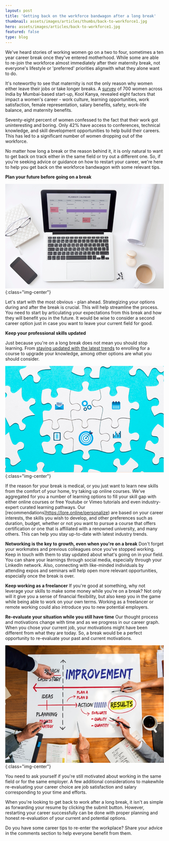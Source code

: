 ```yaml
---
layout: post
title: 'Getting back on the workforce bandwagon after a long break'
thumbnail: assets/images/articles/thumbs/back-to-workforce1.jpg
hero: assets/images/articles/back-to-workforce1.jpg
featured: false
type: blog
---
```


We've heard stories of working women go on a two to four, sometimes a ten year career break once they've entered motherhood. While some are able to re-join the workforce almost immediately after their maternity break, not everyone's lifestyle or 'preferred' priorities alignwith what they alone want to do.

It's noteworthy to see that maternity is not the only reason why women either leave their jobs or take longer breaks. A [survey](https://koolkanya.com/blogs/wp-content/uploads/2019/06/Survey-Report-Kool-Kanya.pdf) of 700 women across India by Mumbai-based start-up, Kool Kanya, revealed eight factors that impact a women's career - work culture, learning opportunities, work satisfaction, female representation, salary benefits, safety, work-life balance, and maternity benefits.

Seventy-eight percent of women confessed to the fact that their work got uninteresting and boring. Only 42% have access to conferences, technical knowledge, and skill development opportunities to help build their careers. This has led to a significant number of women dropping out of the workforce.

No matter how long a break or the reason behind it, it is only natural to want to get back on track either in the same field or try out a different one. So, if you're seeking advice or guidance on how to restart your career, we're here to help you get back on the workforce bandwagon with some relevant tips.

**Plan your future before going on a break**

![Getting-back-to-workforce2](/assets/images/articles/back-to-workforce2.jpg){:class="img-center"}

Let's start with the most obvious - plan ahead. Strategizing your options during and after the break is crucial. This will help streamline the process. You need to start by articulating your expectations from this break and how they will benefit you in the future. It would be wise to consider a second career option just in case you want to leave your current field for good.

**Keep your professional skills updated**

Just because you're on a long break does not mean you should stop learning. From [staying updated with the latest trends](https://blog.lore.online/2019/02/04/lifelong-learning.html) to enrolling for a course to upgrade your knowledge, among other options are what you should consider.

![Getting-back-to-workforce3](/assets/images/articles/back-to-workforce3.jpg){:class="img-center"}

If the reason for your break is medical, or you just want to learn new skills from the comfort of your home, try taking up online courses. We've aggregated for you a number of learning options to fill your skill gap with either online courses or free Youtube or Vimeo tutorials and even industry-expert curated learning pathways. Our [recommendations]https://lore.online/personalize) are based on your career interests, the skills you wish to develop, and other preferences such as duration, budget, whether or not you want to pursue a course that offers certification or one that is affiliated with a renowned university, and many others. This can help you stay up-to-date with latest industry trends.

**Networking is the key to growth, even when you're on a break**
Don't forget your workmates and previous colleagues once you've stopped working. Keep in touch with them to stay updated about what's going on in your field. You can share your learnings through social media, especially through your LinkedIn network. Also, connecting with like-minded individuals by attending expos and seminars will help open more relevant opportunities, especially once the break is over.

**Keep working as a freelancer**
If you're good at something, why not leverage your skills to make some money while you're on a break? Not only will it give you a sense of financial flexibility, but also keep you in the game while being able to work on your own terms. Working as a freelancer or remote working could also introduce you to new potential employers.

**Re-evaluate your situation while you still have time**
Our thought process and motivations change with time and as we progress in our career graph. When you chose your current job, your motivations might have been different from what they are today. So, a break would be a perfect opportunity to re-evaluate your past and current motivations.

![Getting-back-to-workforce4](/assets/images/articles/back-to-workforce4.jpg){:class="img-center"}

You need to ask yourself if you're still motivated about working in the same field or for the same employer. A few additional considerations to makewhile re-evaluating your career choice are job satisfaction and salary corresponding to your time and efforts.

When you're looking to get back to work after a long break, it isn't as simple as forwarding your resume by clicking the submit button. However, restarting your career successfully can be done with proper planning and honest re-evaluation of your current and potential options.

Do you have some career tips to re-enter the workplace? Share your advice in the comments section to help everyone benefit from them.
